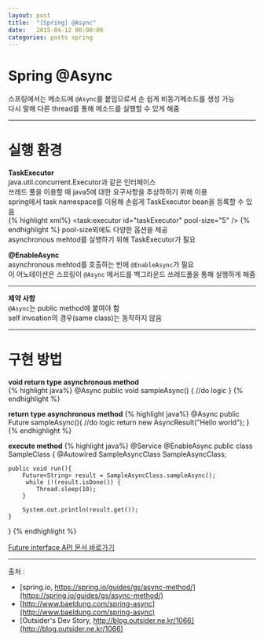 ```yaml
---
layout: post
title:  "[Spring] @Async"
date:   2015-04-12 00:00:00
categories: posts spring
---
```


# Spring @Async

스프링에서는 메소드에 `@Async`를 붙임으로서 손 쉽게 비동기메소드를 생성 가능  
다시 말해 다른 thread를 통해 메소드를 실행할 수 있게 해줌  

---

# 실행 환경  
**TaskExecutor**  
java.util.concurrent.Executor과 같은 인터페이스  
쓰레드 풀을 이용할 때 java5에 대한 요구사항을 추상하하기 위해 이용  
spring에서 task namespace를 이용해 손쉽게 TaskExecutor bean을 등록할 수 있음  
{% highlight xml%}
<task:executor id="taskExecutor" pool-size="5"  />
{% endhighlight %}
pool-size외에도 다양한 옵션을 제공  
asynchronous mehtod를 실행하기 위해 TaskExecutor가 필요  

**@EnableAsync**  
asynchronous mehtod를 호출하는 빈에 `@EnableAsync`가 필요  
이 어노테이션은 스프링이 `@Async` 메서드를 백그라운드 쓰레드풀을 통해 실행하게 해줌  

---

**제약 사항**  
`@Async`는 public method에 붙여야 함  
self invoation의 경우(same class)는 동작하지 않음

---

# 구현 방법
**void return type asynchronous method**  
{% highlight java%}
@Async
public void sampleAsync() {
	//do logic
}
{% endhighlight %}


**return type asynchronous method**
{% highlight java%}
@Async
public Future<String> sampleAsync(){
	//do logic
	return new AsyncResult<String>("Hello world");
}
{% endhighlight %}


**execute method**
{% highlight java%}
@Service
@EnableAsync
public class SampleClass {
	@Autowired
	SampleAsyncClass SampleAsyncClass;

	public void run(){
		Future<String> result = SampleAsyncClass.sampleAsync();
		 while (!(result.isDone()) {
            Thread.sleep(10); 
        }
  
        System.out.println(result.get());
	}
} 
{% endhighlight %}

[Future interface API 문서 바로가기](http://docs.oracle.com/javase/8/docs/api/java/util/concurrent/Future.html?is-external=true)

---

출처 :
- [spring.io, https://spring.io/guides/gs/async-method/](https://spring.io/guides/gs/async-method/)  
- [http://www.baeldung.com/spring-async](http://www.baeldung.com/spring-async)  
- [Outsider's Dev Story, http://blog.outsider.ne.kr/1066](http://blog.outsider.ne.kr/1066)  
